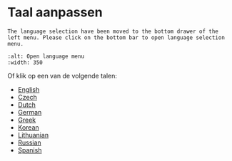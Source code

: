 # Taal aanpassen

```{note}
The language selection have been moved to the bottom drawer of the left menu. Please click on the bottom bar to open language selection menu.
```

```{image} images/documentation_language_menu.png
:alt: Open language menu
:width: 350
```

Of klik op een van de volgende talen:

- [English](https://androidaps.readthedocs.io/en/latest/)
- [Czech](https://androidaps.readthedocs.io/cs/latest/)
- [Dutch](https://androidaps.readthedocs.io/nl/latest/)
- [German](https://androidaps.readthedocs.io/de/latest/)
- [Greek](https://androidaps.readthedocs.io/el/latest/)
- [Korean](https://androidaps.readthedocs.io/ko/latest/)
- [Lithuanian](https://androidaps.readthedocs.io/lt/latest/)
- [Russian](https://androidaps.readthedocs.io/ru/latest/)
- [Spanish](https://androidaps.readthedocs.io/es/latest/)
